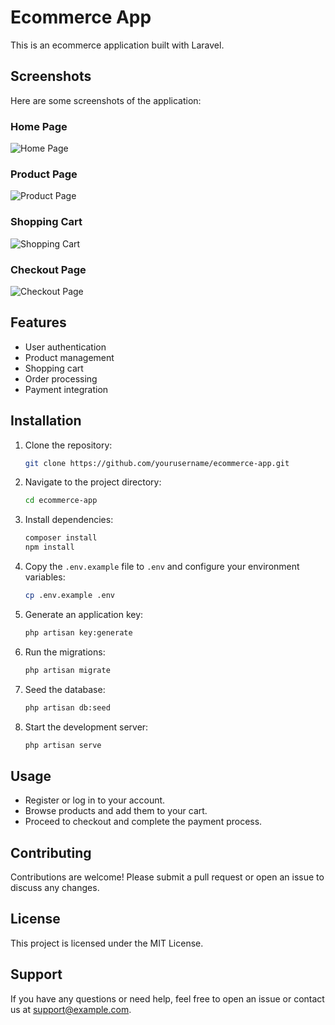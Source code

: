 # Ecommerce App

This is an ecommerce application built with Laravel.

## Screenshots

Here are some screenshots of the application:

### Home Page
![Home Page](screenshots/home_page.png)

### Product Page
![Product Page](screenshots/product_page.png)

### Shopping Cart
![Shopping Cart](screenshots/shopping_cart.png)

### Checkout Page
![Checkout Page](screenshots/checkout_page.png)

## Features

- User authentication
- Product management
- Shopping cart
- Order processing
- Payment integration

## Installation

1. Clone the repository:
    ```bash
    git clone https://github.com/yourusername/ecommerce-app.git
    ```
2. Navigate to the project directory:
    ```bash
    cd ecommerce-app
    ```
3. Install dependencies:
    ```bash
    composer install
    npm install
    ```
4. Copy the `.env.example` file to `.env` and configure your environment variables:
    ```bash
    cp .env.example .env
    ```
5. Generate an application key:
    ```bash
    php artisan key:generate
    ```
6. Run the migrations:
    ```bash
    php artisan migrate
    ```
7. Seed the database:
    ```bash
    php artisan db:seed
    ```
8. Start the development server:
    ```bash
    php artisan serve
    ```

## Usage

- Register or log in to your account.
- Browse products and add them to your cart.
- Proceed to checkout and complete the payment process.

## Contributing

Contributions are welcome! Please submit a pull request or open an issue to discuss any changes.

## License

This project is licensed under the MIT License.

## Support

If you have any questions or need help, feel free to open an issue or contact us at support@example.com.